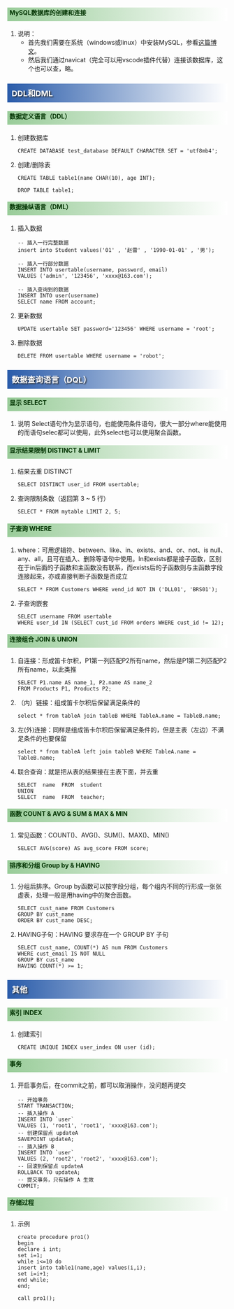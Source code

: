 <style>
.blogpost-body h2{
    font-size: 28px;
    font-weight: bold;
    height: 37px;
    border-bottom: 3px solid #000000;
	padding-top:0.3cm;
}
h3{
    background: linear-gradient(to right, #2a5caa 0%,#ffffff 100%);
    color: #FFFFFF;
    font-size: 18px;
    font-weight: bold;
    height: 30px;
    padding: 8px 0 5px 10px;
    text-shadow: 2px 2px 3px #222222;
}
h4{
    background: linear-gradient(to right, #99cc99 0%,#ffffff 100%);
	color: #003300;
    font-weight: bold;
    height: 25px;
    padding: 1px 0 5px 5px;
}
h5{
    background: linear-gradient(to right, #BEBEBE 0%,#ffffff 100%);
	color: #003300;
    /* font-weight: bold; */
    height: 17px;
    padding: 1px 0 5px 5px;
}
img {
display: block;
margin: auto;
}
</style>
#### MySQL数据库的创建和连接
1. 说明：
   - 首先我们需要在系统（windows或linux）中安装MySQL，参看[这篇博文](https://blog.csdn.net/An0217313/article/details/119245960)。
   - 然后我们通过navicat（完全可以用vscode插件代替）连接该数据库，这个也可以查，略。
### DDL和DML
#### 数据定义语言（DDL）
1. 创建数据库
   ```
   CREATE DATABASE test_database DEFAULT CHARACTER SET = 'utf8mb4';
   ```
1. 创建/删除表
   ```
   CREATE TABLE table1(name CHAR(10), age INT);

   DROP TABLE table1;
   ```
#### 数据操纵语言（DML）
1. 插入数据
   ```
   -- 插入一行完整数据
   insert into Student values('01' , '赵雷' , '1990-01-01' , '男');

   -- 插入一行部分数据
   INSERT INTO usertable(username, password, email)
   VALUES ('admin', '123456', 'xxxx@163.com');

   -- 插入查询到的数据
   INSERT INTO user(username)
   SELECT name FROM account;
   ```
1. 更新数据
   ```
   UPDATE usertable SET password='123456' WHERE username = 'root';
   ```
1. 删除数据
   ```
   DELETE FROM usertable WHERE username = 'robot';
   ```
### 数据查询语言（DQL）
#### 显示 SELECT
1. 说明
    Select语句作为显示语句，也能使用条件语句，很大一部分where能使用的而语句selec都可以使用，此外select也可以使用聚合函数。
#### 显示结果限制 DISTINCT & LIMIT
1. 结果去重 DISTINCT
    ```
    SELECT DISTINCT user_id FROM usertable;
    ```
1. 查询限制条数（返回第 3 ~ 5 行）
    ```
    SELECT * FROM mytable LIMIT 2, 5;
    ```
#### 子查询 WHERE
1. where：可用逻辑符、between、like、in、exists、and、or、not、is null、any、all，且可在插入、删除等语句中使用。In和exists都是接子函数，区别在于in后面的子函数和主函数没有联系，而exists后的子函数则与主函数字段连接起来，亦或直接判断子函数是否成立

    ```
    SELECT * FROM Customers WHERE vend_id NOT IN ('DLL01', 'BRS01');
    ```
2. 子查询嵌套
    ```
    SELECT username FROM usertable
    WHERE user_id IN (SELECT cust_id FROM orders WHERE cust_id != 12);
    ```
#### 连接组合 JOIN & UNION
1. 自连接：形成笛卡尔积，P1第一列匹配P2所有name，然后是P1第二列匹配P2所有name，以此类推
    ```
    SELECT P1.name AS name_1, P2.name AS name_2 
    FROM Products P1, Products P2;
    ```
2. （内）链接：组成笛卡尔积后保留满足条件的
    ```
    select * from tableA join tableB WHERE TableA.name = TableB.name;
    ```
3. 左(外)连接：同样是组成笛卡尔积后保留满足条件的，但是主表（左边）不满足条件的也要保留
    ```
    select * from tableA left join tableB WHERE TableA.name = TableB.name;
    ```
4. 联合查询：就是把从表的结果接在主表下面，并去重
    ```
    SELECT  name  FROM  student
    UNION
    SELECT  name  FROM  teacher;
    ```
#### 函数 COUNT & AVG & SUM & MAX & MIN
1. 常见函数：COUNT()、AVG()、SUM()、MAX()、MIN()
    ```
    SELECT AVG(score) AS avg_score FROM score;
    ```
#### 排序和分组 Group by & HAVING
1. 分组后排序。Group by函数可以按字段分组，每个组内不同的行形成一张张虚表，处理一般是用having中的聚合函数。
    ```
    SELECT cust_name FROM Customers 
    GROUP BY cust_name
    ORDER BY cust_name DESC;
    ```
2. HAVING子句：HAVING 要求存在一个 GROUP BY 子句
    ```
    SELECT cust_name, COUNT(*) AS num FROM Customers
    WHERE cust_email IS NOT NULL
    GROUP BY cust_name
    HAVING COUNT(*) >= 1;
    ```
### 其他
#### 索引 INDEX
1. 创建索引
    ```
    CREATE UNIQUE INDEX user_index ON user (id);
    ``` 
#### 事务
1. 开启事务后，在commit之前，都可以取消操作，没问题再提交
    ```
    -- 开始事务
    START TRANSACTION;
    -- 插入操作 A
    INSERT INTO `user`
    VALUES (1, 'root1', 'root1', 'xxxx@163.com');
    -- 创建保留点 updateA
    SAVEPOINT updateA;
    -- 插入操作 B
    INSERT INTO `user`
    VALUES (2, 'root2', 'root2', 'xxxx@163.com');
    -- 回滚到保留点 updateA
    ROLLBACK TO updateA;
    -- 提交事务，只有操作 A 生效
    COMMIT;
    ``` 
#### 存储过程
1. 示例
    ```
    create procedure pro1()
    begin
    declare i int;
    set i=1;
    while i<=10 do
    insert into table1(name,age) values(i,i);
    set i=i+1;
    end while;
    end;

    call pro1();
    ```